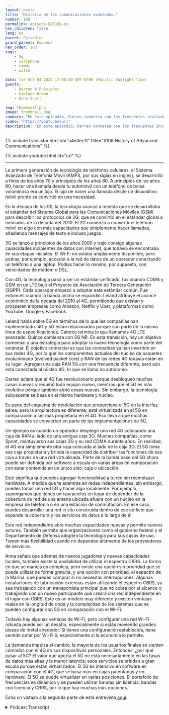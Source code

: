 ```yaml
---
layout: posts
title: "Historia de las comunicaciones avanzadas."
number: 108
permalink: episode-EDT108-es
has_children: false
lang: es
parent: Episodios
grand_parent: Español
nav_order: 108
tags:
    - 5g
    - cellphone
    - comms
    - wifi6

date: Tue Oct 04 2022 17:00:00 GMT-0700 (Pacific Daylight Time)
guests:
    - Darren W Pulsipher
    - Leeland Brown
    - Anna Scott

img: thumbnail.png
image: thumbnail.png
summary: "En este episodio, Darren conversa con los frecuentes invitados de Intel, Leland Brown, Ingeniero Principal: Director Técnico de Comunicaciones Avanzadas, y la Dra. Anna Scott, Arquitecta Principal de Borde para el Sector Público, acerca de la historia de las comunicaciones avanzadas."
video: "https://youtu.be/url"
description: "En este episodio, Darren conversa con los frecuentes invitados de Intel, Leland Brown, Ingeniero Principal: Director Técnico de Comunicaciones Avanzadas, y la Dra. Anna Scott, Arquitecta Principal de Borde para el Sector Público, acerca de la historia de las comunicaciones avanzadas."
---
```


<div>
{% include transistor.html id="a4e3ec11" title="#108 History of Advanced Communications" %}

{% include youtube.html id="url" %}
</div>

---

La primera generación de tecnología de teléfonos celulares, el Sistema Avanzado de Telefonía Móvil (AMPS, por sus siglas en inglés), se desarrolló a fines de los años 70 y principios de los años 80. A principios de los años 80, hacer una llamada desde tu automóvil con un teléfono de bolsa voluminoso era un lujo. El lujo de hacer una llamada desde un dispositivo móvil pronto se convirtió en una necesidad.

En la década de los 90, la tecnología avanzó a medida que se desarrollaba el estándar del Sistema Global para las Comunicaciones Móviles (GSM) para describir los protocolos de 2G, que se convirtió en el estándar global a mediados de la década del 2010. El 2G comenzó a convertir el teléfono móvil en algo con más capacidades que simplemente hacer llamadas, añadiendo mensajes de texto e incluso juegos.

3G se lanzó a principios de los años 2000 y trajo consigo algunas capacidades incipientes de datos con internet, que todavía se encontraba en sus etapas iniciales. El Wi-Fi no estaba ampliamente disponible, pero podías, por ejemplo, acceder a la red de datos de un operador conectando un teléfono a una laptop. Podías hacer lo mínimo, por supuesto, con velocidades de módem o DSL.

Con 4G, la tecnología pasó a ser un estándar unificado, fusionando CDMA y GSM en un LTE bajo el Proyecto de Asociación de Tercera Generación (3GPP). Cada operador empezó a adoptar este estándar común. Fue entonces cuando la banda ancha se expandió. Leland atribuye el avance económico de la década del 2010 al 4G, permitiendo que existan y prosperen empresas como Amazon, Netflix y Uber, y plataformas como YouTube, Google y Facebook.

Leland habla sobre 5G en términos de lo que las compañías han implementado. 4G y 5G están relacionados porque son parte de la misma línea de especificaciones. Catorce termina lo que llamamos 4G LTE avanzado. Quince comienza con 5G NR. En esta transición, hay un objetivo comercial y una estrategia para adoptar la nueva tecnología como parte del estándar. El objetivo comercial es que las compañías ya han invertido en sus redes 4G, por lo que los componentes actuales del núcleo de paquetes evolucionado (evolved packet core) y RAN de las redes 4G todavía están en su lugar. Agregan una caja RAN 5G con una frecuencia diferente, pero aún está conectada al núcleo 4G, lo que se llama no autónomo.

Darren aclara que el 4G fue revolucionario porque desbloqueó muchas cosas nuevas y requirió todo equipo nuevo, mientras que el 5G es más evolutivo porque también abrió cosas nuevas. Sin embargo, la tecnología subyacente se basa en el mismo hardware y núcleo.

Es parte del esquema de modulación que proporciona el 5G en la interfaz aérea, pero la arquitectura es diferente; está virtualizada en el 5G en comparación a ser más propietaria en el 4G. Eso lleva a que muchas capacidades se conviertan en parte de las implementaciones de 5G.

Un ejemplo es cuando un operador desplegó una red 4G colocando una caja de RAN al lado de una antigua caja 3G. Muchas compañías, como Sprint, mantuvieron sus cajas 3G y su red CDMA durante años. En realidad, el 4G era simplemente otra caja colocada al lado de la caja 3G. El 5G toma esa caja propietaria y brinda la capacidad de distribuir las funciones de esa caja a través de una red virtualizada. Parte de la banda base del 5G ahora puede ser definida por software a escala en varias áreas en comparación con estar contenida en un único sitio, caja o ubicación.

Esto significa que puedes agregar funcionalidad a tu red sin reemplazar hardware. A medida que te adentras en redes independientes, sin embargo, puedes tomar una red 5G y hacer algo localmente. Por ejemplo, supongamos que tienes un rascacielos en lugar de depender de la cobertura de red de una antena ubicada afuera con un núcleo en la empresa de telefonía o en una estación de conmutación. En ese caso, puedes desarrollar una red in situ construida dentro de ese edificio que expande la cobertura y los servicios de datos a lo largo de él.

Esta red independiente abre muchas capacidades nuevas y permite nuevos actores. También permite que organizaciones como el gobierno federal y el Departamento de Defensa adopten la tecnología para sus casos de uso. Tienen más flexibilidad cuando no dependen altamente de los proveedores de servicios.

Anna señala que además de nuevos jugadores y nuevas capacidades locales, también existe la posibilidad de utilizar el espectro CBRS. La forma en que se maneja es compleja, pero existe una opción sin prioridad que se puede utilizar de forma gratuita, y una opción con prioridad, el espectro de la Marina, que puedes comprar si no necesitas interrupciones. Algunas instalaciones de fabricación extensas están utilizando el espectro CBRS, ya sea trabajando con un transportista principal que no cobra por el alcance o trabajando con un nuevo participante que creará una red independiente en el lugar con CBRS. Este es un modelo muy diferente y existen ventajas reales en la longitud de onda y la complejidad de los sistemas que se pueden configurar con 5G en comparación con el Wi-Fi.

Todavía hay algunas ventajas de Wi-Fi, pero configurar una red Wi-Fi robusta puede ser un desafío, especialmente si estás moviendo grandes piezas de metal alrededor. Si tienes una configuración establecida, tiene sentido optar por Wi-Fi 6, especialmente si la economía lo permite.

La demanda impulsa el cambio; la mayoría de los usuarios finales se sienten cómodos con el 4G en sus dispositivos personales. Entonces, ¿por qué pasar al 5G? El valor que aporta el 5G no está necesariamente en las tasas de datos más altas y la menor latencia; esos servicios se brindan a gran escala porque están virtualizados. El 5G es intensivo en software en comparación con el 4G, que se basa más en cajas patentadas y en hardware. El 5G se puede virtualizar en varias posiciones. El portafolio de frecuencias es dinámico y se pueden utilizar bandas sin licencia, bandas con licencia y CBRS, por lo que hay muchas más opciones.

Echa un vistazo a la segunda parte de esta entrevista [aquí](episodio-EDT109).



<details>
<summary> Podcast Transcript </summary>

<p></p>

</details>
